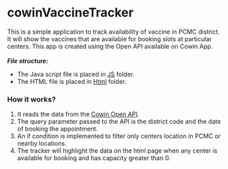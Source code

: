 # cowinVaccineTracker
This is a simple application to track availability of vaccine in PCMC district. It will show the vaccines that are available for booking slots at particular centers.
This app is created using the Open API available on Cowin App.</br></br>
***File structure:***
- The Java script file is placed in [JS](https://github.com/beriakomal/cowinVaccineTracker/tree/main/js) folder.
- The HTML file is placed in [Html](https://github.com/beriakomal/cowinVaccineTracker/tree/main/html) folder.
### How it works?
1. It reads the data from the [Cowin Open API](https://cdn-api.co-vin.in/api/v2/appointment/sessions/calendarByDistrict).
2. The query parameter passed to the API is the district code and the date of booking the appointment.
3. An if condition is implemented to filter only centers location in PCMC or nearby locations.
4. The tracker will highlight the data on the html page when any center is available for booking and has capacity greater than 0.

